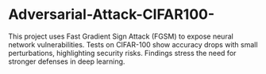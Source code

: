 # Adversarial-Attack-CIFAR100-
This project uses Fast Gradient Sign Attack (FGSM) to expose neural network vulnerabilities. Tests on CIFAR-100 show accuracy drops with small perturbations, highlighting security risks. Findings stress the need for stronger defenses in deep learning.
